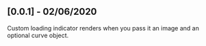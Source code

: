 ## [0.0.1] - 02/06/2020

Custom loading indicator renders when you pass it an image and an optional curve object.